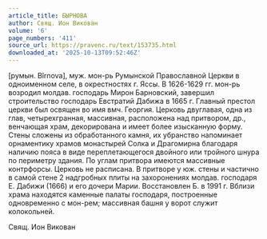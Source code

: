 ```yaml
---
article_title: БЫРНОВА
author: Свящ. Ион Викован
volume: '6'
page_numbers: '411'
source_url: https://pravenc.ru/text/153735.html
downloaded_at: '2025-10-13T09:52:46Z'
---
```


[румын. Bîrnova], муж. мон-рь Румынской Православной Церкви в одноименном селе, в окрестностях г. Яссы. В 1626-1629 гг. мон-рь возродил молдав. господарь Мирон Барновский, завершил строительство господарь Евстратий Дабижа в 1665 г. Главный престол церкви был освящен во имя вмч. Георгия. Церковь двуглавая, одна из глав, четырехгранная, массивная, расположена над притвором, др., венчающая храм, декорирована и имеет более изысканную форму. Стены сложены из обработанного камня, их убранство напоминает орнаментику храмов монастырей Солка и Драгомирна благодаря наличию пояса в виде переплетающегося двойного или тройного шнура по периметру здания. По углам притвора имеются массивные контрфорсы. Церковь не расписана. В притворе у юж. стены и частично в самой стене 2 надгробных плиты на захоронениях молдав. господаря Е. Дабижи (1666) и его дочери Марии. Восстановлен Б. в 1991 г. Вблизи храма находятся каменные палаты господаря, построенные одновременно с мон-рем; массивная башня у ворот служит колокольней.

Свящ. Ион Викован
